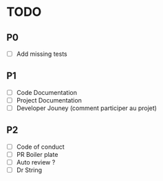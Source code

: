# TODO

## P0
- [ ] Add missing tests

## P1
- [ ] Code Documentation
- [ ] Project Documentation
- [ ] Developer Jouney (comment participer au projet)

## P2
- [ ] Code of conduct
- [ ] PR Boiler plate
- [ ] Auto review ?
- [ ] Dr String
